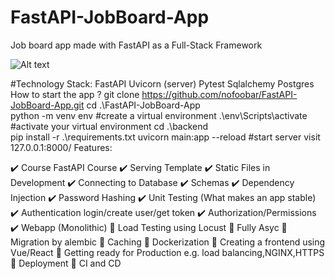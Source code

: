# FastAPI-JobBoard-App
Job board app made with FastAPI as a Full-Stack Framework

![Alt text](https://github.com/tesar27/FastAPI-JobBoard-App/tree/main/static/images/lite.gif)


#Technology Stack:
FastAPI
Uvicorn (server)
Pytest
Sqlalchemy
Postgres
How to start the app ?
git clone https://github.com/nofoobar/FastAPI-JobBoard-App.git
cd .\FastAPI-JobBoard-App\
python -m venv env   #create a virtual environment
.\env\Scripts\activate  #activate your virtual environment
cd .\backend\
pip install -r .\requirements.txt
uvicorn main:app --reload     #start server
visit  127.0.0.1:8000/
Features:

✔️ Course FastAPI Course
✔️ Serving Template
✔️ Static Files in Development
✔️ Connecting to Database
✔️ Schemas
✔️ Dependency Injection
✔️ Password Hashing
✔️ Unit Testing (What makes an app stable)
✔️ Authentication login/create user/get token
✔️ Authorization/Permissions
✔️ Webapp (Monolithic)
🚧 Load Testing using Locust
🚧 Fully Asyc
🚧 Migration by alembic
🚧 Caching
🚧 Dockerization
🚧 Creating a frontend using Vue/React
🚧 Getting ready for Production e.g. load balancing,NGINX,HTTPS
🚧 Deployment
🚧 CI and CD
